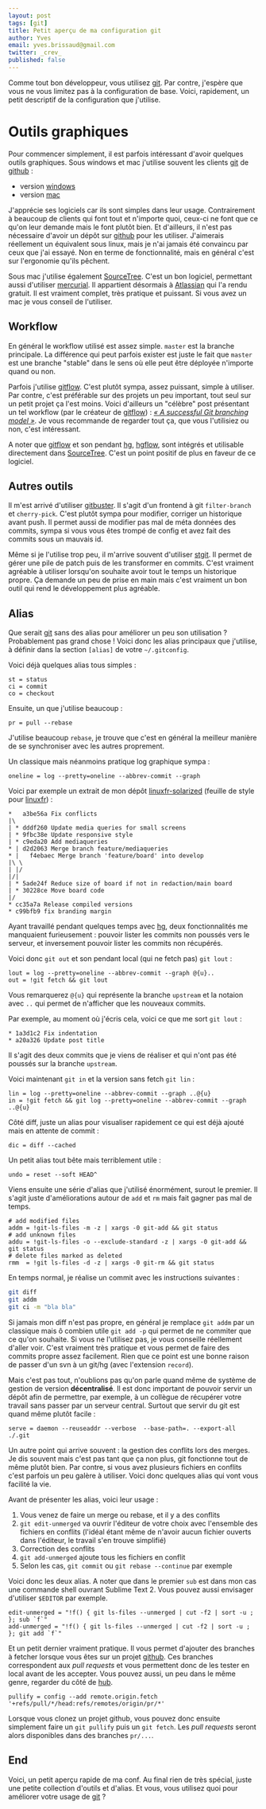 ```yaml
---
layout: post
tags: [git]
title: Petit aperçu de ma configuration git
author: Yves
email: yves.brissaud@gmail.com
twitter: _crev_
published: false
---
```


Comme tout bon développeur, vous utilisez [git][]. Par contre, j'espère que vous ne vous limitez pas à la configuration de base. Voici, rapidement, un petit descriptif de la configuration que j'utilise.

# Outils graphiques

Pour commencer simplement, il est parfois intéressant d'avoir quelques outils graphiques. Sous windows et mac j'utilise souvent les clients [git][] de [github][] :

* version [windows][gitwindows]
* version [mac][gitmac]

J'apprécie ses logiciels car ils sont simples dans leur usage. Contrairement à beaucoup de clients qui font tout et n'importe quoi, ceux-ci ne font que ce qu'on leur demande mais le font plutôt bien. Et d'ailleurs, il n'est pas nécessaire d'avoir un dépôt sur [github][] pour les utiliser. J'aimerais réellement un équivalent sous linux, mais je n'ai jamais été convaincu par ceux que j'ai essayé. Non en terme de fonctionnalité, mais en général c'est sur l'ergonomie qu'ils pêchent.

Sous mac j'utilise également [SourceTree][]. C'est un bon logiciel, permettant aussi d'utiliser [mercurial][hg]. Il appartient désormais à [Atlassian][] qui l'a rendu gratuit. Il est vraiment complet, très pratique et puissant. Si vous avez un mac je vous conseil de l'utiliser.

## Workflow

En général le workflow utilisé est assez simple. `master` est la branche principale. La différence qui peut parfois exister est juste le fait que `master` est une branche "stable" dans le sens où elle peut être déployée n'importe quand ou non.

Parfois j'utilise [gitflow][]. C'est plutôt sympa, assez puissant, simple à utiliser. Par contre, c'est préférable sur des projets un peu important, tout seul sur un petit projet ça l'est moins. Voici d'ailleurs un "célèbre" post présentant un tel workflow (par le créateur de [gitflow][]) : _[« A successful Git branching model »][branching]_. Je vous recommande de regarder tout ça, que vous l'utilisiez ou non, c'est intéressant.

A noter que [gitflow][] et son pendant [hg][], [hgflow][], sont intégrés et utilisable directement dans [SourceTree][]. C'est un point positif de plus en faveur de ce logiciel.

## Autres outils

Il m'est arrivé d'utiliser [gitbuster][]. Il s'agit d'un frontend à git `filter-branch` et `cherry-pick`. C'est plutôt sympa pour modifier, corriger un historique avant push. Il permet aussi de modifier pas mal de méta données des commits, sympa si vous vous êtes trompé de config et avez fait des commits sous un mauvais id.

Même si je l'utilise trop peu, il m'arrive souvent d'utiliser [stgit][]. Il permet de gérer une pile de patch puis de les transformer en commits. C'est vraiment agréable à utiliser lorsqu'on souhaite avoir tout le temps un historique propre. Ça demande un peu de prise en main mais c'est vraiment un bon outil qui rend le développement plus agréable.

## Alias

Que serait [git][] sans des alias pour améliorer un peu son utilisation ? Probablement pas grand chose ! Voici donc les alias principaux que j'utilise, à définir dans la section `[alias]` de votre `~/.gitconfig`.

Voici déjà quelques alias tous simples :

```text
st = status
ci = commit
co = checkout
```

Ensuite, un que j'utilise beaucoup :

```text
pr = pull --rebase
```

J'utilise beaucoup `rebase`, je trouve que c'est en général la meilleur manière de se synchroniser avec les autres proprement.

Un classique mais néanmoins pratique log graphique sympa :

```text
oneline = log --pretty=oneline --abbrev-commit --graph
```

Voici par exemple un extrait de mon dépôt [linuxfr-solarized][] (feuille de style pour [linuxfr][]) :

```text
*   a3be56a Fix conflicts
|\  
| * dddf260 Update media queries for small screens
| * 9fbc38e Update responsive style
| * c9eda20 Add mediaqueries
* | d2d2063 Merge branch feature/mediaqueries
* |   f4ebaec Merge branch 'feature/board' into develop
|\ \  
| |/  
|/|   
| * 5ade24f Reduce size of board if not in redaction/main board
| * 30228ce Move board code
|/  
* cc35a7a Release compiled versions
* c99bfb9 fix branding margin
```

Ayant travaillé pendant quelques temps avec [hg][], deux fonctionnalités me manquaient furieusement : pouvoir lister les commits non poussés vers le serveur, et inversement pouvoir lister les commits non récupérés.

Voici donc `git out` et son pendant local (qui ne fetch pas) `git lout` :

```text
lout = log --pretty=oneline --abbrev-commit --graph @{u}..
out = !git fetch && git lout
```

Vous remarquerez `@{u}` qui représente la branche `upstream` et la notaion avec `..` qui permet de n'afficher que les nouveaux commits.

Par exemple, au moment où j'écris cela, voici ce que me sort `git lout` :

```text
* 1a3d1c2 Fix indentation
* a20a326 Update post title
```

Il s'agit des deux commits que je viens de réaliser et qui n'ont pas été poussés sur la branche `upstream`.

Voici maintenant `git in` et la version sans fetch `git lin` :

```text
lin = log --pretty=oneline --abbrev-commit --graph ..@{u}
in = !git fetch && git log --pretty=oneline --abbrev-commit --graph ..@{u}
```

Côté diff, juste un alias pour visualiser rapidement ce qui est déjà ajouté mais en attente de commit :

```text
dic = diff --cached
```

Un petit alias tout bête mais terriblement utile :

```text
undo = reset --soft HEAD^
```

Viens ensuite une série d'alias que j'utilisé énormément, surout le premier. Il s'agit juste d'améliorations autour de `add` et `rm` mais fait gagner pas mal de temps.

```text
# add modified files
addm = !git-ls-files -m -z | xargs -0 git-add && git status
# add unknown files
addu = !git-ls-files -o --exclude-standard -z | xargs -0 git-add && git status
# delete files marked as deleted
rmm  = !git ls-files -d -z | xargs -0 git-rm && git status
```

En temps normal, je réalise un commit avec les instructions suivantes :

```sh
git diff
git addm
git ci -m "bla bla"
```

Si jamais mon diff n'est pas propre, en général je remplace `git addm` par un classique mais ô combien utile `git add -p` qui permet de ne commiter que ce qu'on souhaite. Si vous ne l'utilisez pas, je vous conseille réellement d'aller voir. C'est vraiment très pratique et vous permet de faire des commits propre assez facilement. Rien que ce point est une bonne raison de passer d'un svn à un git/hg (avec l'extension `record`).

Mais c'est pas tout, n'oublions pas qu'on parle quand même de système de gestion de version **décentralisé**. Il est donc important de pouvoir servir un dépôt afin de permettre, par exemple, à un collègue de récupérer votre travail sans passer par un serveur central. Surtout que servir du git est quand même plutôt facile :

```text
serve = daemon --reuseaddr --verbose  --base-path=. --export-all ./.git
```

Un autre point qui arrive souvent : la gestion des conflits lors des merges. Je dis souvent mais c'est pas tant que ça non plus, git fonctionne tout de même plutôt bien. Par contre, si vous avez plusieurs fichiers en conflits c'est parfois un peu galère à utiliser. Voici donc quelques alias qui vont vous facilité la vie.

Avant de présenter les alias, voici leur usage :

1. Vous venez de faire un merge ou rebase, et il y a des conflits
2. `git edit-unmerged` va ouvrir l'éditeur de votre choix avec l'ensemble des fichiers en conflits (l'idéal étant même de n'avoir aucun fichier ouverts dans l'éditeur, le travail s'en trouve simplifié)
3. Correction des conflits
4. `git add-unmerged` ajoute tous les fichiers en conflit
5. Selon les cas, `git commit` ou `git rebase --continue` par exemple

Voici donc les deux alias. A noter que dans le premier `sub` est dans mon cas une commande shell ouvrant Sublime Text 2. Vous pouvez aussi envisager d'utiliser `$EDITOR` par exemple.

```text
edit-unmerged = "!f() { git ls-files --unmerged | cut -f2 | sort -u ; }; sub `f`"
add-unmerged = "!f() { git ls-files --unmerged | cut -f2 | sort -u ; }; git add `f`"
```

Et un petit dernier vraiment pratique. Il vous permet d'ajouter des branches à fetcher lorsque vous êtes sur un projet [github][]. Ces branches correspondent aux _pull requests_ et vous permettent donc de les tester en local avant de les accepter. Vous pouvez aussi, un peu dans le même genre, regarder du côté de [hub][].

```text
pullify = config --add remote.origin.fetch '+refs/pull/*/head:refs/remotes/origin/pr/*'
```

Lorsque vous clonez un projet github, vous pouvez donc ensuite simplement faire un `git pullify` puis un `git fetch`. Les _pull requests_  seront alors disponibles dans des branches `pr/...`.

## End

Voici, un petit aperçu rapide de ma conf. Au final rien de très spécial, juste une petite collection d'outils et d'alias. Et vous, vous utilisez quoi pour améliorer votre usage de [git][] ?

[git]: http://git-scm.org
[github]: https://github.com
[gitwindows]: http://windows.github.com/
[gitmac]: http://mac.github.com/
[SourceTree]: http://www.sourcetreeapp.com/
[hg]: http://mercurial.selenic.com/
[Atlassian]: http://www.atlassian.com
[gitbuster]: https://github.com/mike-perdide/gitbuster
[gitflow]: https://github.com/nvie/gitflow
[hgflow]: https://bitbucket.org/yinwm/hgflow/wiki/Home
[branching]: http://nvie.com/posts/a-successful-git-branching-model/
[stgit]: http://www.procode.org/stgit/
[legit]: http://www.git-legit.org/
[hub]: http://defunkt.io/hub/
[linuxfr-solarized]: https://github.com/CrEv/linuxfr-solarized
[linuxfr]: http://linuxfr.org
